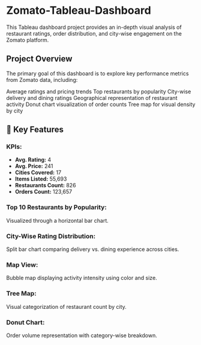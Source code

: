 # Zomato-Tableau-Dashboard
This Tableau dashboard project provides an in-depth visual analysis of restaurant ratings, order distribution, and city-wise engagement on the Zomato platform.
## Project Overview
The primary goal of this dashboard is to explore key performance metrics from Zomato data, including:
<div>Average ratings and pricing trends
Top restaurants by popularity
City-wise delivery and dining ratings
Geographical representation of restaurant activity
Donut chart visualization of order counts
Tree map for visual density by city</div>
<h2>📌 Key Features</h2>

<h3>KPIs:</h3>
<ul>
  <li><strong>Avg. Rating:</strong> 4</li>
  <li><strong>Avg. Price:</strong> 241</li>
  <li><strong>Cities Covered:</strong> 17</li>
  <li><strong>Items Listed:</strong> 55,693</li>
  <li><strong>Restaurants Count:</strong> 826</li>
  <li><strong>Orders Count:</strong> 123,657</li>
</ul>

<h3>Top 10 Restaurants by Popularity:</h3>
<p>Visualized through a horizontal bar chart.</p>

<h3>City-Wise Rating Distribution:</h3>
<p>Split bar chart comparing delivery vs. dining experience across cities.</p>

<h3>Map View:</h3>
<p>Bubble map displaying activity intensity using color and size.</p>

<h3>Tree Map:</h3>
<p>Visual categorization of restaurant count by city.</p>

<h3>Donut Chart:</h3>
<p>Order volume representation with category-wise breakdown.</p>
